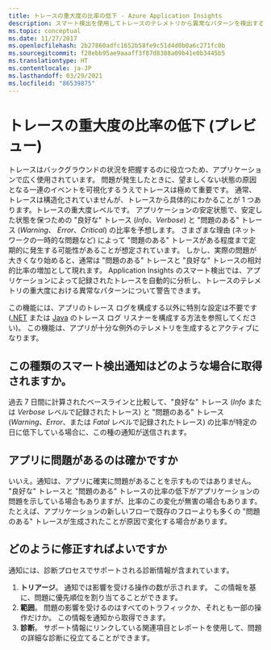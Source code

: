 ```yaml
---
title: トレースの重大度の比率の低下 - Azure Application Insights
description: スマート検出を使用してトレースのテレメトリから異常なパターンを検出するために、Azure Application Insights でアプリケーション トレースを監視します。
ms.topic: conceptual
ms.date: 11/27/2017
ms.openlocfilehash: 2b27860adfc1652b58fe9c51d4d0b0a6c271fc0b
ms.sourcegitcommit: f28ebb95ae9aaaff3f87d8388a09b41e0b3445b5
ms.translationtype: HT
ms.contentlocale: ja-JP
ms.lasthandoff: 03/29/2021
ms.locfileid: "86539875"
---
```

# <a name="degradation-in-trace-severity-ratio-preview"></a>トレースの重大度の比率の低下 (プレビュー)

トレースはバックグラウンドの状況を把握するのに役立つため、アプリケーションで広く使用されています。 問題が発生したときに、望ましくない状態の原因となる一連のイベントを可視化するうえでトレースは極めて重要です。 通常、トレースは構造化されていませんが、トレースから具体的にわかることが 1 つあります。トレースの重大度レベルです。 アプリケーションの安定状態で、安定した状態を保つための "良好な" トレース (*Info*、*Verbose*) と "問題のある" トレース (*Warning*、 *Error*、*Critical*) の比率を予想します。 さまざまな理由 (ネットワークの一時的な問題など) によって "問題のある" トレースがある程度まで定期的に発生する可能性があることが想定されています。 しかし、実際の問題が大きくなり始めると、通常は "問題のある" トレースと "良好な" トレースの相対的比率の増加として現れます。 Application Insights のスマート検出では、アプリケーションによって記録されたトレースを自動的に分析し、トレースのテレメトリの重大度における異常なパターンについて警告できます。

この機能には、アプリのトレース ログを構成する以外に特別な設定は不要です ([.NET](./asp-net-trace-logs.md) または [Java](./java-trace-logs.md) のトレース ログ リスナーを構成する方法を参照してください)。 この機能は、アプリが十分な例外のテレメトリを生成するとアクティブになります。

## <a name="when-would-i-get-this-type-of-smart-detection-notification"></a>この種類のスマート検出通知はどのような場合に取得されますか。
過去 7 日間に計算されたベースラインと比較して、"良好な" トレース (*Info* または *Verbose* レベルで記録されたトレース) と "問題のある" トレース (*Warning*、*Error*、または *Fatal* レベルで記録されたトレース) の比率が特定の日に低下している場合に、この種の通知が送信されます。

## <a name="does-my-app-definitely-have-a-problem"></a>アプリに問題があるのは確かですか
いいえ。通知は、アプリに確実に問題があることを示すものではありません。 "良好な" トレースと "問題のある" トレースの比率の低下がアプリケーションの問題を示している場合もありますが、比率のこの変化が無害の場合もあります。 たとえば、アプリケーションの新しいフローで既存のフローよりも多くの "問題のある" トレースが生成されたことが原因で変化する場合があります。

## <a name="how-do-i-fix-it"></a>どのように修正すればよいですか
通知には、診断プロセスでサポートされる診断情報が含まれています。
1. **トリアージ**。 通知では影響を受ける操作の数が示されます。 この情報を基に、問題に優先順位を割り当てることができます。
2. **範囲**。 問題の影響を受けるのはすべてのトラフィックか、それとも一部の操作だけか。 この情報を通知から取得できます。
3. **診断**。 サポート情報にリンクしている関連項目とレポートを使用して、問題の詳細な診断に役立てることができます。
